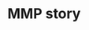 ---
title: MMP story
slug : mmp-story
description: "Coming soon!"
thumbnail:
    url: "mmp-story/thumb.jpg"
    alt: "Het MMP verhaal"
blurred:
    url: "mmp-story/thumb-blur.jpg"
    alt: "Het MMP Verhaal"
intro: 
  - title: "de MMP story"
    mobile:
      paragraph:
      - line: "Dit verhaal is jammer genoeg nog niet beschikbaar. Probeer het later nog een keer."
    desktop:
      paragraph: 
      - line: "Dit verhaal is jammer genoeg nog niet beschikbaar."
      - line: "Probeer het later nog een keer."
created: 20/01/2017
active: true
enabled: false
order: 1
---